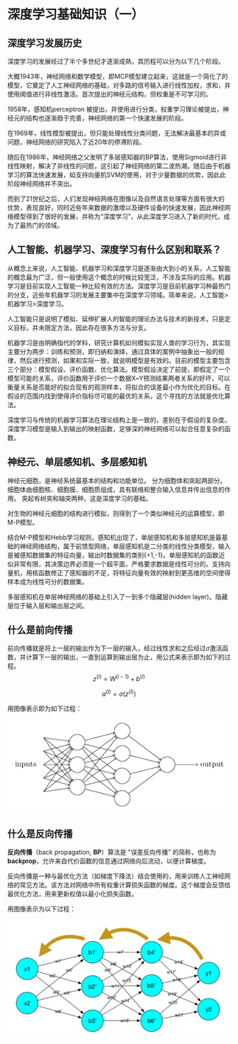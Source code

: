 # 深度学习基础知识（一）

## 深度学习发展历史

深度学习的发展经过了半个多世纪才逐渐成熟，其历程可以分为以下几个阶段。

大概1943年，神经网络和数学模型，即MCP模型建立起来，这就是一个简化了的模型，它奠定了人工神经网络的基础，对多路的信号输入进行线性加权，求和，并使用阈值进行非线性激活。首次提出的神经元结构，但权重是不可学习的。

1958年，感知机perceptron 被提出，并使用进行分类，权重学习理论被提出，神经元的结构也逐渐趋于完善，神经网络的第一个快速发展的阶段。

在1969年，线性模型被提出，但只能处理线性分类问题，无法解决最基本的异或问题，神经网络的研究陷入了近20年的停滞阶段。

随后在1986年，神经网络之父发明了多层感知器的BP算法，使用Sigmoid进行非线性映射，解决了非线性的问题，这引起了神经网络的第二波热潮。随后由于机器学习的算法快速发展，如支持向量机SVM的使用，对于少量数据的优势，因此此阶段神经网络并不突出。

而到了21世纪之后，人们发现神经网络在图像以及自然语言处理等方面有很大的优势，表现良好，同时近些年来数据的激增以及硬件设备的快速发展，因此神经网络模型得到了很好的发展，并称为“深度学习”，从此深度学习进入了新的时代，成为了最热门的领域。

## 人工智能、机器学习、深度学习有什么区别和联系？

从概念上来说，人工智能、机器学习和深度学习是逐渐由大到小的关系，人工智能的概念最为广泛，但一般使用这个概念的时候比较宽泛，不涉及实际的应用。机器学习是目前实现人工智能一种比较有效的方法。深度学习是目前机器学习种最热门的分支，近些年机器学习的发展主要集中在深度学习领域。简单来说，人工智能>机器学习>深度学习。

人工智能只是说明了模拟、延伸扩展人的智能的理论办法与技术的新技术，只是定义目标，并未限定方法，因此存在很多方法与分支。

机器学习是由明确指代的学科，研究计算机如何模拟实现人类的学习行为，其实现主要分为两步：训练和预测，即归纳和演绎，通过具体的案例中抽象出一般的规律，然后进行预测，如果和实际一致，就说明模型是有效的。目前的模型主要包含三个部分：模型假设、评价函数、优化算法。模型假设决定了前提，即假定了一个模型可能的关系，评价函数用于评价一个数据X~Y预测结果两者关系的好坏，可以衡量关系是否能好的拟合现有的观测样本，将拟合的误差最小作为优化的目标。在假设的范围内找到使得评价指标尽可能的最优的关系，这个寻找的方法就是优化算法。

深度学习与传统的机器学习算法在理论结构上是一致的，差别在于假设的复杂度。深度学习模型是输入到输出的映射函数，足够深的神经网络可以拟合任意复杂的函数。

## 神经元、单层感知机、多层感知机

神经元细胞，是神经系统最基本的结构和功能单位。 分为细胞体和突起两部分。 细胞体由细胞核、细胞膜、细胞质组成，具有联络和整合输入信息并传出信息的作用。 突起有树突和轴突两种，这是深度学习的基础。

对生物的神经元细胞的结构进行模拟，则得到了一个类似神经元的运算模型，即M-P模型。

结合M-P模型和Hebb学习规则，感知机出现了，单层感知机和多层感知机是最基础的神经网络结构，属于前馈型网络，单层感知机是二分类的线性分类模型，输入是被感知数据集的特征向量，输出时数据集的类别{+1,-1}。单层感知机的函数近似非常有限，其决策边界必须是一个超平面，严格要求数据是线性可分的。支持向量机，用核函数修正了感知器的不足，将特征向量有效的映射到更高维的空间使得样本成为线性可分的数据集。

多层感知机在单层神经网络的基础上引入了一到多个隐藏层(hidden layer)。隐藏层位于输入层和输出层之间。

## 什么是前向传播

前向传播就是将上一层的输出作为下一层的输入，经过线性求和之后经过$\sigma$激活函数，并计算下一层的输出，一直到运算到输出层为止，用公式来表示即为如下的过程。
$$
z^{(l)}=W^{(l-1)}+b^{(l)}
$$

$$
a^{(l)}=\sigma(z^{(l)})
$$

用图像表示即为如下过程：

![1](.\images\1.png)



## 什么是反向传播

**反向传播**（back propagation, **BP**）算法是 "误差反向传播" 的简称，也称为**backprop**，允许来自代价函数的信息通过网络向后流动，以便计算梯度。

反向传播是一种与最优化方法（如梯度下降法）结合使用的，用来训练人工神经网络的常见方法。该方法对网络中所有权重计算损失函数的梯度。这个梯度会反馈给最优化方法，用来更新权值以最小化损失函数。

用图像表示为以下过程：

![2](.\images\2.png)



